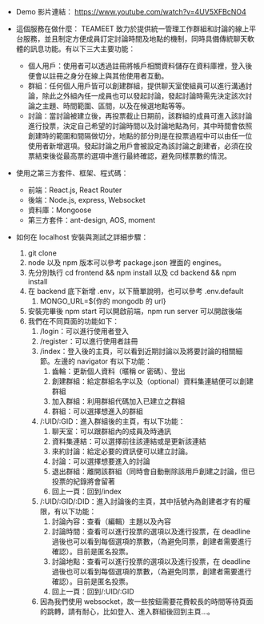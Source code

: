 - Demo 影片連結：
    https://www.youtube.com/watch?v=4UV5XFBcNO4

- 這個服務在做什麼：
    TEAMEET 致力於提供統一管理工作群組和討論的線上平台服務，並且制定方便成員訂定討論時間及地點的機制，同時具備傳統聊天軟體的訊息功能。有以下三大主要功能：
    - 個人用戶：使用者可以透過註冊將帳戶相關資料儲存在資料庫裡，登入後便會以註冊之身分在線上與其他使用者互動。
    - 群組：任何個人用戶皆可以創建群組，提供聊天室使組員可以進行溝通討論，除此之外組內任一成員也可以發起討論，發起討論時需先決定該次討論之主題、時間範圍、區間，以及在候選地點等等。
    - 討論：當討論被建立後，再投票截止日期前，該群組的成員可進入該討論進行投票，決定自己希望的討論時間以及討論地點為何，其中時間會依照創建時的範圍和間隔做切分，地點的部分則是在投票過程中可以由任一位使用者新增選項。發起討論之用戶會被設定為該討論之創建者，必須在投票結束後從最高票的選項中進行最終確認，避免同樣票數的情況。

- 使用之第三方套件、框架、程式碼：
    - 前端：React.js, React Router
    - 後端：Node.js, express, Websocket
    - 資料庫：Mongoose
    - 第三方套件：ant-design, AOS, moment

- 如何在 localhost 安裝與測試之詳細步驟：
    1. git clone
    2. node 以及 npm 版本可以參考 package.json 裡面的 engines。
    3. 先分別執行 cd frontend && npm install 以及 cd backend && npm install
    4. 在 backend 底下新增 .env，以下簡單說明，也可以參考 .env.default
        1. MONGO_URL=${你的 mongodb 的 url}
    5. 安裝完畢後 npm start 可以開啟前端，npm run server 可以開啟後端
    6. 我們在不同頁面的功能如下：
        1. /login：可以進行使用者登入
        2. /register：可以進行使用者註冊
        3. /index：登入後的主頁，可以看到近期討論以及將要討論的相關細節。左邊的 navigator 有以下功能：
            1. 齒輪：更新個人資料（暱稱 or 密碼）、登出
            2. 創建群組：給定群組名字以及（optional）資料集連結便可以創建群組
            3. 加入群組：利用群組代碼加入已建立之群組
            4. 群組：可以選擇想進入的群組
        4. /:UID/:GID：進入群組後的主頁，有以下功能：
            1. 聊天室：可以跟群組內的成員及時通訊
            2. 資料集連結：可以選擇前往該連結或是更新該連結
            3. 來約討論：給定必要的資訊便可以建立討論。
            4. 討論：可以選擇想要進入的討論
            5. 退出群組：離開該群組（同時會自動刪除該用戶創建之討論，但已投票的紀錄將會留著
            6. 回上一頁：回到/index
        5. /:UID/:GID/:DID：進入討論後的主頁，其中括號內為創建者才有的權限，有以下功能：
            1. 討論內容：查看（編輯）主題以及內容
            2. 討論時間：查看可以進行投票的選項以及進行投票，在 deadline 過後也可以看到每個選項的票數，（為避免同票，創建者需要進行確認）。目前是匿名投票。
            3. 討論地點：查看可以進行投票的選項以及進行投票，在 deadline 過後也可以看到每個選項的票數，（為避免同票，創建者需要進行確認）。目前是匿名投票。
            4. 回上一頁：回到/:UID/:GID
        6. 因為我們使用 websocket，故一些按鈕需要花費較長的時間等待頁面的跳轉，請有耐心，比如登入、進入群組後回到主頁...。
